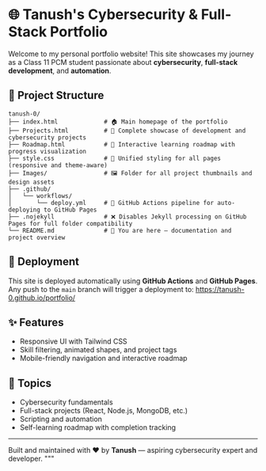 # 🌐 Tanush's Cybersecurity & Full-Stack Portfolio

Welcome to my personal portfolio website! This site showcases my journey as a Class 11 PCM student passionate about **cybersecurity**, **full-stack development**, and **automation**.

## 📁 Project Structure

````text
tanush-0/
├── index.html             # 🏠 Main homepage of the portfolio
├── Projects.html          # 💼 Complete showcase of development and cybersecurity projects
├── Roadmap.html           # 🧭 Interactive learning roadmap with progress visualization
├── style.css              # 🎨 Unified styling for all pages (responsive and theme-aware)
├── Images/                # 🖼️ Folder for all project thumbnails and design assets
├── .github/
│   └── workflows/
│       └── deploy.yml     # 🚀 GitHub Actions pipeline for auto-deploying to GitHub Pages
├── .nojekyll              # ❌ Disables Jekyll processing on GitHub Pages for full folder compatibility
└── README.md              # 📘 You are here – documentation and project overview
````

## 🚀 Deployment

This site is deployed automatically using **GitHub Actions** and **GitHub Pages**. Any push to the `main` branch will trigger a deployment to: https://tanush-0.github.io/portfolio/

## ✨ Features

- Responsive UI with Tailwind CSS
- Skill filtering, animated shapes, and project tags
- Mobile-friendly navigation and interactive roadmap

## 🔐 Topics

- Cybersecurity fundamentals
- Full-stack projects (React, Node.js, MongoDB, etc.)
- Scripting and automation
- Self-learning roadmap with completion tracking

---

Built and maintained with ❤️ by **Tanush** — aspiring cybersecurity expert and developer.
"""

